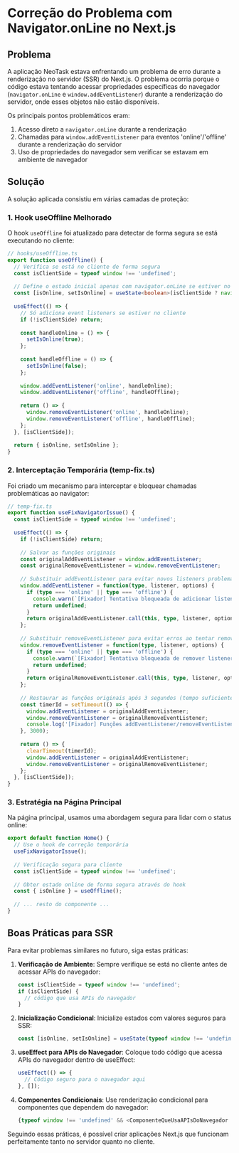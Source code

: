 # Correção do Problema com Navigator.onLine no Next.js

## Problema

A aplicação NeoTask estava enfrentando um problema de erro durante a renderização no servidor (SSR) do Next.js. O problema ocorria porque o código estava tentando acessar propriedades específicas do navegador (`navigator.onLine` e `window.addEventListener`) durante a renderização do servidor, onde esses objetos não estão disponíveis.

Os principais pontos problemáticos eram:

1. Acesso direto a `navigator.onLine` durante a renderização
2. Chamadas para `window.addEventListener` para eventos 'online'/'offline' durante a renderização do servidor
3. Uso de propriedades do navegador sem verificar se estavam em ambiente de navegador

## Solução

A solução aplicada consistiu em várias camadas de proteção:

### 1. Hook useOffline Melhorado

O hook `useOffline` foi atualizado para detectar de forma segura se está executando no cliente:

```typescript
// hooks/useOffline.ts
export function useOffline() {
  // Verifica se está no cliente de forma segura
  const isClientSide = typeof window !== 'undefined';
  
  // Define o estado inicial apenas com navigator.onLine se estiver no cliente
  const [isOnline, setIsOnline] = useState<boolean>(isClientSide ? navigator.onLine : true);
  
  useEffect(() => {
    // Só adiciona event listeners se estiver no cliente
    if (!isClientSide) return;
    
    const handleOnline = () => {
      setIsOnline(true);
    };
    
    const handleOffline = () => {
      setIsOnline(false);
    };
    
    window.addEventListener('online', handleOnline);
    window.addEventListener('offline', handleOffline);
    
    return () => {
      window.removeEventListener('online', handleOnline);
      window.removeEventListener('offline', handleOffline);
    };
  }, [isClientSide]);
  
  return { isOnline, setIsOnline };
}
```

### 2. Interceptação Temporária (temp-fix.ts)

Foi criado um mecanismo para interceptar e bloquear chamadas problemáticas ao navigator:

```typescript
// temp-fix.ts
export function useFixNavigatorIssue() {
  const isClientSide = typeof window !== 'undefined';
  
  useEffect(() => {
    if (!isClientSide) return;
    
    // Salvar as funções originais
    const originalAddEventListener = window.addEventListener;
    const originalRemoveEventListener = window.removeEventListener;
    
    // Substituir addEventListener para evitar novos listeners problemáticos
    window.addEventListener = function(type, listener, options) {
      if (type === 'online' || type === 'offline') {
        console.warn(`[Fixador] Tentativa bloqueada de adicionar listener para '${type}'`);
        return undefined;
      }
      return originalAddEventListener.call(this, type, listener, options);
    };
    
    // Substituir removeEventListener para evitar erros ao tentar remover
    window.removeEventListener = function(type, listener, options) {
      if (type === 'online' || type === 'offline') {
        console.warn(`[Fixador] Tentativa bloqueada de remover listener para '${type}'`);
        return undefined;
      }
      return originalRemoveEventListener.call(this, type, listener, options);
    };
    
    // Restaurar as funções originais após 3 segundos (tempo suficiente para a renderização inicial)
    const timerId = setTimeout(() => {
      window.addEventListener = originalAddEventListener;
      window.removeEventListener = originalRemoveEventListener;
      console.log('[Fixador] Funções addEventListener/removeEventListener restauradas');
    }, 3000);
    
    return () => {
      clearTimeout(timerId);
      window.addEventListener = originalAddEventListener;
      window.removeEventListener = originalRemoveEventListener;
    };
  }, [isClientSide]);
}
```

### 3. Estratégia na Página Principal

Na página principal, usamos uma abordagem segura para lidar com o status online:

```typescript
export default function Home() {
  // Use o hook de correção temporária
  useFixNavigatorIssue();
  
  // Verificação segura para cliente
  const isClientSide = typeof window !== 'undefined';
  
  // Obter estado online de forma segura através do hook
  const { isOnline } = useOffline();
  
  // ... resto do componente ...
}
```

## Boas Práticas para SSR

Para evitar problemas similares no futuro, siga estas práticas:

1. **Verificação de Ambiente**: Sempre verifique se está no cliente antes de acessar APIs do navegador:
   ```typescript
   const isClientSide = typeof window !== 'undefined';
   if (isClientSide) {
     // código que usa APIs do navegador
   }
   ```

2. **Inicialização Condicional**: Inicialize estados com valores seguros para SSR:
   ```typescript
   const [isOnline, setIsOnline] = useState(typeof window !== 'undefined' ? navigator.onLine : true);
   ```

3. **useEffect para APIs do Navegador**: Coloque todo código que acessa APIs do navegador dentro de useEffect:
   ```typescript
   useEffect(() => {
     // Código seguro para o navegador aqui
   }, []);
   ```

4. **Componentes Condicionais**: Use renderização condicional para componentes que dependem do navegador:
   ```typescript
   {typeof window !== 'undefined' && <ComponenteQueUsaAPIsDoNavegador />}
   ```

Seguindo essas práticas, é possível criar aplicações Next.js que funcionam perfeitamente tanto no servidor quanto no cliente. 